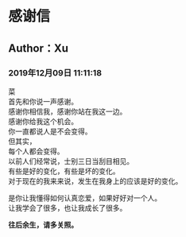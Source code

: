 # 感谢信
## Author：Xu
### 2019年12月09日 11:11:18 

菜  
首先和你说一声感谢。  
感谢你相信我，感谢你站在我这一边。  
感谢你给我这个机会。  
你一直都说人是不会变得。  
但其实，  
每个人都会变得。  
以前人们经常说，士别三日当刮目相见。  
有些是好的变化，有些是坏的变化。  
对于现在的我来来说，发生在我身上的应该是好的变化。  

是你让我懂得如何认真恋爱，如果好好对一个人。  
让我学会了很多，也让我成长了很多。  

__往后余生，请多关照。__